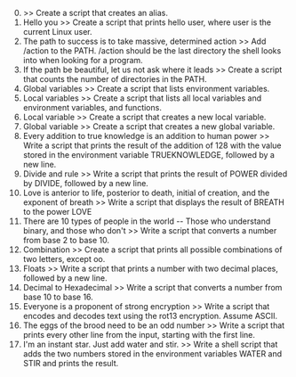 0. <o> >> Create a script that creates an alias.
1. Hello you >> Create a script that prints hello user, where user is the current Linux user.
2. The path to success is to take massive, determined action >> Add /action to the PATH. /action should be the last directory the shell looks into when looking for a program.
3. If the path be beautiful, let us not ask where it leads >> Create a script that counts the number of directories in the PATH.
4. Global variables >> Create a script that lists environment variables.
5. Local variables >> Create a script that lists all local variables and environment variables, and functions.
6. Local variable >> Create a script that creates a new local variable.
7. Global variable >> Create a script that creates a new global variable.
8. Every addition to true knowledge is an addition to human power >> Write a script that prints the result of the addition of 128 with the value stored in the environment variable TRUEKNOWLEDGE, followed by a new line.
9. Divide and rule >> Write a script that prints the result of POWER divided by DIVIDE, followed by a new line.
10. Love is anterior to life, posterior to death, initial of creation, and the exponent of breath >> Write a script that displays the result of BREATH to the power LOVE
11. There are 10 types of people in the world -- Those who understand binary, and those who don't >> Write a script that converts a number from base 2 to base 10.
12. Combination >> Create a script that prints all possible combinations of two letters, except oo.
13. Floats >> Write a script that prints a number with two decimal places, followed by a new line.
14. Decimal to Hexadecimal >> Write a script that converts a number from base 10 to base 16.
15. Everyone is a proponent of strong encryption >> Write a script that encodes and decodes text using the rot13 encryption. Assume ASCII.
16. The eggs of the brood need to be an odd number >> Write a script that prints every other line from the input, starting with the first line.
17. I'm an instant star. Just add water and stir. >> Write a shell script that adds the two numbers stored in the environment variables WATER and STIR and prints the result.
